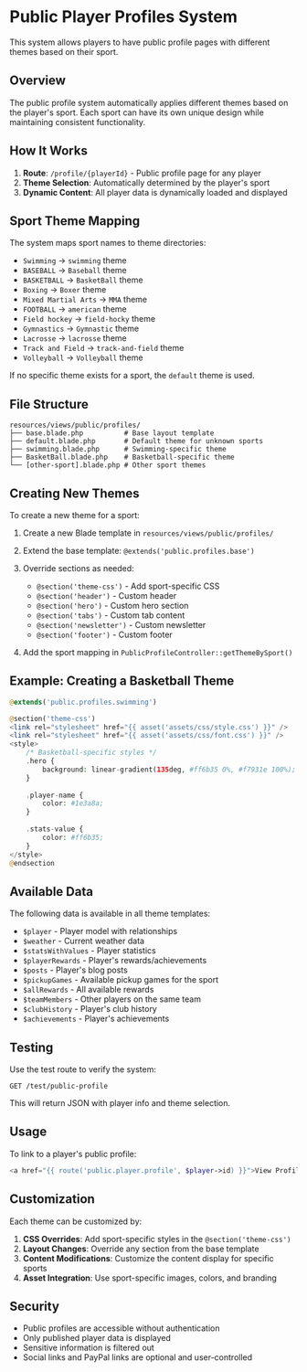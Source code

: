 # Public Player Profiles System

This system allows players to have public profile pages with different themes based on their sport.

## Overview

The public profile system automatically applies different themes based on the player's sport. Each sport can have its own unique design while maintaining consistent functionality.

## How It Works

1. **Route**: `/profile/{playerId}` - Public profile page for any player
2. **Theme Selection**: Automatically determined by the player's sport
3. **Dynamic Content**: All player data is dynamically loaded and displayed

## Sport Theme Mapping

The system maps sport names to theme directories:

- `Swimming` → `swimming` theme
- `BASEBALL` → `Baseball` theme  
- `BASKETBALL` → `BasketBall` theme
- `Boxing` → `Boxer` theme
- `Mixed Martial Arts` → `MMA` theme
- `FOOTBALL` → `american` theme
- `Field hockey` → `field-hocky` theme
- `Gymnastics` → `Gymnastic` theme
- `Lacrosse` → `lacrosse` theme
- `Track and Field` → `track-and-field` theme
- `Volleyball` → `Volleyball` theme

If no specific theme exists for a sport, the `default` theme is used.

## File Structure

```
resources/views/public/profiles/
├── base.blade.php          # Base layout template
├── default.blade.php       # Default theme for unknown sports
├── swimming.blade.php      # Swimming-specific theme
├── BasketBall.blade.php    # Basketball-specific theme
└── [other-sport].blade.php # Other sport themes
```

## Creating New Themes

To create a new theme for a sport:

1. Create a new Blade template in `resources/views/public/profiles/`
2. Extend the base template: `@extends('public.profiles.base')`
3. Override sections as needed:
   - `@section('theme-css')` - Add sport-specific CSS
   - `@section('header')` - Custom header
   - `@section('hero')` - Custom hero section
   - `@section('tabs')` - Custom tab content
   - `@section('newsletter')` - Custom newsletter
   - `@section('footer')` - Custom footer

4. Add the sport mapping in `PublicProfileController::getThemeBySport()`

## Example: Creating a Basketball Theme

```php
@extends('public.profiles.swimming')

@section('theme-css')
<link rel="stylesheet" href="{{ asset('assets/css/style.css') }}" />
<link rel="stylesheet" href="{{ asset('assets/css/font.css') }}" />
<style>
    /* Basketball-specific styles */
    .hero {
        background: linear-gradient(135deg, #ff6b35 0%, #f7931e 100%);
    }
    
    .player-name {
        color: #1e3a8a;
    }
    
    .stats-value {
        color: #ff6b35;
    }
</style>
@endsection
```

## Available Data

The following data is available in all theme templates:

- `$player` - Player model with relationships
- `$weather` - Current weather data
- `$statsWithValues` - Player statistics
- `$playerRewards` - Player's rewards/achievements
- `$posts` - Player's blog posts
- `$pickupGames` - Available pickup games for the sport
- `$allRewards` - All available rewards
- `$teamMembers` - Other players on the same team
- `$clubHistory` - Player's club history
- `$achievements` - Player's achievements

## Testing

Use the test route to verify the system:
```
GET /test/public-profile
```

This will return JSON with player info and theme selection.

## Usage

To link to a player's public profile:
```php
<a href="{{ route('public.player.profile', $player->id) }}">View Profile</a>
```

## Customization

Each theme can be customized by:

1. **CSS Overrides**: Add sport-specific styles in the `@section('theme-css')`
2. **Layout Changes**: Override any section from the base template
3. **Content Modifications**: Customize the content display for specific sports
4. **Asset Integration**: Use sport-specific images, colors, and branding

## Security

- Public profiles are accessible without authentication
- Only published player data is displayed
- Sensitive information is filtered out
- Social links and PayPal links are optional and user-controlled

